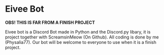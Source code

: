 # Eivee Bot

**OBS! THIS IS FAR FROM A FINISH PROJECT**

Eivee
bot is a Discord Bot made in Python and the Discord.py libary, it is project together with ScreamsinMeow (On Github).
All coding is done by me (Physalia77). Our bot will be welcome to everyone to use when it is a finish project. 


